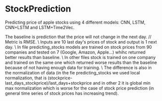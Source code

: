 # StockPrediction
Predicting price of apple stocks using 4 different models: CNN, LSTM, CNN+LSTM and LSTM+Time2Vec.

The baseline is prediction that the price will not change in the next day. //
Metric is RMSE. \\
Inputs are 10 last day's prices of stock and output is 1 next day. \\
In file predicting_stocks models are trained on stock prices from 90 companies and tested on 7 (Google, Amazon, Apple...) whihc returned better results than baseline. \\
In other files stock is trained on one company and trained on the same one which returned worse results than the baseline because of not having enough data for training. \\
The difference is also in the normalization of data (in the fie predicting_stocks we used local normalization, that is (stockprice-last_days_stockprice)/last_days+stockprice and in other 2 it is global min max normalization which is worse for the case of stock price prediction (in general time series of stock prices has increasing trend). 
